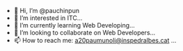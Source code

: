 - 👋 Hi, I’m @pauchinpun
- 👀 I’m interested in ITC...
- 🌱 I’m currently learning Web Developing...
- 💞️ I’m looking to collaborate on Web Developers...
- 📫 How to reach me: a20paumunoli@inspedralbes.cat ...

<!---
pauchinpun/pauchinpun is a ✨ special ✨ repository because its `README.md` (this file) appears on your GitHub profile.
You can click the Preview link to take a look at your changes.
--->
